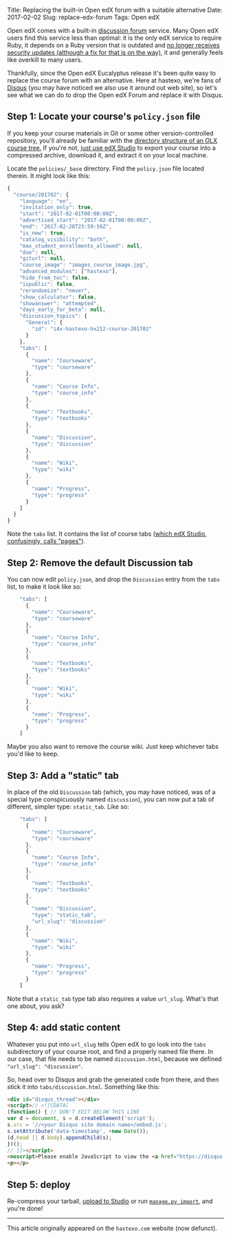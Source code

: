 Title: Replacing the built-in Open edX forum with a suitable alternative
Date: 2017-02-02
Slug: replace-edx-forum
Tags: Open edX

Open edX comes with a built-in
[discussion forum](http://edx.readthedocs.io/projects/open-edx-building-and-running-a-course/en/latest/manage_live_course/discussions.html)
service. Many Open edX users find this service less than optimal: it
is the only edX service to require Ruby, it depends on a Ruby version
that is outdated and
[no longer receives security updates (although a fix for that is on the way),](https://github.com/edx/configuration/issues/3589)
it and generally feels like overkill to many users.

Thankfully, since the Open edX Eucalyptus release it's been quite easy
to replace the course forum with an alternative. Here at hastexo,
we're fans of [Disqus](//www.disqus.com) (you may have noticed we also
use it around out web site), so let's see what we can do to drop the
Open edX Forum and replace it with Disqus.

## Step 1: Locate your course's `policy.json` file

If you keep your course materials in Git or some other
version-controlled repository, you'll already be familiar with the
[directory structure of an OLX course tree.](http://edx.readthedocs.io/projects/edx-open-learning-xml/en/latest/directory-structure.html#olx-and-directory-file-structures)
If you're not,
[just use edX Studio](http://help.appsembler.com/article/157-how-to-export-and-import-a-course)
to export your course into a compressed archive, download it, and
extract it on your local machine.

Locate the `policies/_base` directory. Find the `policy.json` file
located therein. It might look like this:

```javascript
{
  "course/201702": {
    "language": "en",
    "invitation_only": true,
    "start": "2017-02-01T00:00:00Z",
    "advertised_start": "2017-02-01T00:00:00Z",
    "end": "2017-02-28T23:59:59Z",
    "is_new": true,
    "catalog_visibility": "both",
    "max_student_enrollments_allowed": null,
    "due": null,
    "giturl": null,
    "course_image": "images_course_image.jpg",
    "advanced_modules": ["hastexo"],
    "hide_from_toc": false,
    "ispublic": false,
    "rerandomize": "never",
    "show_calculator": false,
    "showanswer": "attempted",
    "days_early_for_beta": null,
    "discussion_topics": {
      "General": {
        "id": "i4x-hastexo-hx212-course-201702"
      }
    },
    "tabs": [
      {
        "name": "Courseware",
        "type": "courseware"
      },
      {
        "name": "Course Info",
        "type": "course_info"
      },
      {
        "name": "Textbooks",
        "type": "textbooks"
      },
      {
        "name": "Discussion",
        "type": "discussion"
      },
      {
        "name": "Wiki",
        "type": "wiki"
      },
      {
        "name": "Progress",
        "type": "progress"
      }
    ]
  }
}
```

Note the `tabs` list. It contains the list of course tabs
([which edX Studio, confusingly, calls "pages"](http://edx.readthedocs.io/projects/edx-partner-course-staff/en/latest/course_assets/pages.html)).


## Step 2: Remove the default Discussion tab

You can now edit `policy.json`, and drop the `Discussion` entry from
the `tabs` list, to make it look like so:

```javascript
    "tabs": [
      {
        "name": "Courseware",
        "type": "courseware"
      },
      {
        "name": "Course Info",
        "type": "course_info"
      },
      {
        "name": "Textbooks",
        "type": "textbooks"
      },
      {
        "name": "Wiki",
        "type": "wiki"
      },
      {
        "name": "Progress",
        "type": "progress"
      }
    ]
```

Maybe you also want to remove the course wiki. Just keep whichever
tabs you'd like to keep.


## Step 3: Add a "static" tab

In place of the old `Discussion` tab (which, you may have noticed, was
of a special type conspicuously named `discussion`), you can now put a
tab of different, simpler type: `static_tab`. Like so:

```javascript
    "tabs": [
      {
        "name": "Courseware",
        "type": "courseware"
      },
      {
        "name": "Course Info",
        "type": "course_info"
      },
      {
        "name": "Textbooks",
        "type": "textbooks"
      },
      {
        "name": "Discussion",
        "type": "static_tab",
		"url_slug": "discussion"
      },
      {
        "name": "Wiki",
        "type": "wiki"
      },
      {
        "name": "Progress",
        "type": "progress"
      }
    ]
```

Note that a `static_tab` type tab also requires a value
`url_slug`. What's that one about, you ask?


## Step 4: add static content

Whatever you put into `url_slug` tells Open edX to go look into the
`tabs` subdirectory of your course root, and find a properly named
file there. In our case, that file needs to be named
`discussion.html`, because we defined `"url_slug": "discussion"`.

So, head over to Disqus and grab the generated code from there, and
then stick it into `tabs/discussion.html`. Something like this:

```html
<div id="disqus_thread"></div>
<script>// <![CDATA[
(function() { // DON'T EDIT BELOW THIS LINE
var d = document, s = d.createElement('script');
s.src = '//<your Disqus site domain name>/embed.js';
s.setAttribute('data-timestamp', +new Date());
(d.head || d.body).appendChild(s);
})();
// ]]></script>
<noscript>Please enable JavaScript to view the <a href="https://disqus.com/?ref_noscript">comments powered by Disqus.</a></noscript>
<p></p>
```

## Step 5: deploy

Re-compress your tarball,
[upload to Studio](http://edx.readthedocs.io/projects/edx-partner-course-staff/en/latest/course_assets/pages.html)
or run
[`manage.py import`,](https://openedx.atlassian.net/wiki/display/OpenOPS/Managing+OpenEdX+Tips+and+Tricks#ManagingOpenEdXTipsandTricks-manage.pycommands)
and you're done!


* * *

This article originally appeared on the `hastexo.com` website (now defunct).
